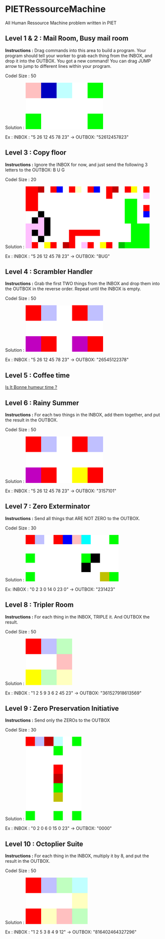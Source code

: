 # PIETRessourceMachine
All Human Ressource Machine problem written in PIET

## Level 1 & 2 : Mail Room, Busy mail room

**Instructions :** Drag commands into this area to build a program. Your program should tell your worker to grab each thing from the INBOX, and drop it into the OUTBOX. You got a new command! You can drag JUMP arrow to jump to different lines within your program.

Codel Size : 50

Solution :
 ![solution1](solutions/level1.png)

Ex : 
INBOX : "5 26 12 45 78 23" -> OUTBOX: "52612457823"

## Level 3 : Copy floor

**Instructions :** Ignore the INBOX for now, and just send the following 3 letters to the OUTBOX: B U G

Codel Size : 20

Solution :
 ![solution1](solutions/level3.png)

Ex :
INBOX : "5 26 12 45 78 23" -> OUTBOX: "BUG"


## Level 4 : Scrambler Handler

 **Instructions :** Grab the first TWO things from the INBOX and drop them into the OUTBOX in the reverse order. Repeat until the INBOX is empty.

 Codel Size : 50

Solution :
 ![solution4](solutions/level4.png)

Ex :
INBOX : "5 26 12 45 78 23" -> OUTBOX: "26545122378"


## Level 5 : Coffee time

[Is It Bonne humeur time ?](http://clos.des.roses.free.fr/isItBonneHumeurTime/)

## Level 6 : Rainy Summer

**Instructions :** For each two things in the INBOX, add them together, and put the result in the OUTBOX.

Codel Size : 50

Solution :
 ![solution6](solutions/level6.png)

 Ex :
INBOX : "5 26 12 45 78 23" -> OUTBOX: "3157101"

## Level 7 : Zero Exterminator

**Instructions :** Send all things that ARE NOT ZERO to the OUTBOX.

Codel Size : 30

Solution :
 ![solution7](solutions/level7.png)

 Ex:
 INBOX : "0 2 3 0 14 0 23 0" -> OUTBOX: "231423"

 ## Level 8 :  Tripler Room

 **Instructions :** For each thing in the INBOX, TRIPLE it. And OUTBOX the result.

 Codel Size : 50

Solution :
 ![solution8](solutions/level8.png)

Ex :
INBOX : "1 2 5 9 3 6 2 45 23" -> OUTBOX: "361527918613569"

## Level 9 : Zero Preservation Initiative

**Instructions :** Send only the ZEROs to the OUTBOX

Codel Size : 30

Solution :
 ![solution9](solutions/level9.png)

 Ex :
INBOX : "0 2 0 6 0 15 0 23" -> OUTBOX: "0000"

## Level 10 : Octoplier Suite

**Instructions :** For each thing in the INBOX, multiply it by 8, and put the result in the OUTBOX.

Codel Size : 50

Solution :
 ![solution10](solutions/level10.png)

 Ex :
INBOX : "1 2 5 3 8 4 9 12" -> OUTBOX: "816402464327296"